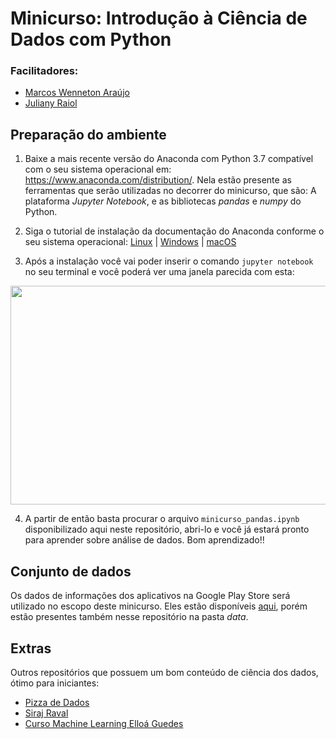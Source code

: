 # Minicurso: Introdução à Ciência de Dados com Python

### Facilitadores:
* [Marcos Wenneton Araújo](https://github.com/wenneton)
* [Juliany Raiol](https://github.com/julianyraiol)

## Preparação do ambiente

1. Baixe a mais recente versão do Anaconda com Python 3.7 compatível com o seu sistema operacional em: https://www.anaconda.com/distribution/. Nela estão presente as ferramentas que serão utilizadas no decorrer do minicurso, que são: A plataforma *Jupyter Notebook*, e as bibliotecas *pandas* e *numpy* do Python.
  
2. Siga o tutorial de instalação da documentação do Anaconda conforme o seu sistema operacional: [Linux](https://docs.anaconda.com/anaconda/install/linux/) | [Windows](https://docs.anaconda.com/anaconda/install/windows/) | [macOS](https://docs.anaconda.com/anaconda/install/mac-os/)

3. Após a instalação você vai poder inserir o comando `jupyter notebook` no seu terminal e você poderá ver uma janela parecida com esta:

<img src="https://i.imgur.com/WXhLcBz.png"  width="700" height="350" align="center">

4. A partir de então basta procurar o arquivo `minicurso_pandas.ipynb` disponibilizado aqui neste repositório, abri-lo e você já estará pronto para aprender sobre análise de dados. Bom aprendizado!!


## Conjunto de dados

Os dados de informações dos aplicativos na Google Play Store será utilizado no escopo deste minicurso. Eles estão disponíveis [aqui](https://www.kaggle.com/lava18/google-play-store-apps), porém estão presentes também nesse repositório na pasta *data*.

## Extras

Outros repositórios que possuem um bom conteúdo de ciência dos dados, ótimo para iniciantes:

* [Pizza de Dados](https://github.com/leportella/datascience-pizza)
* [Siraj Raval](https://github.com/llSourcell)
* [Curso Machine Learning Elloá Guedes](https://github.com/elloa/ocean-machineLearning2018)
